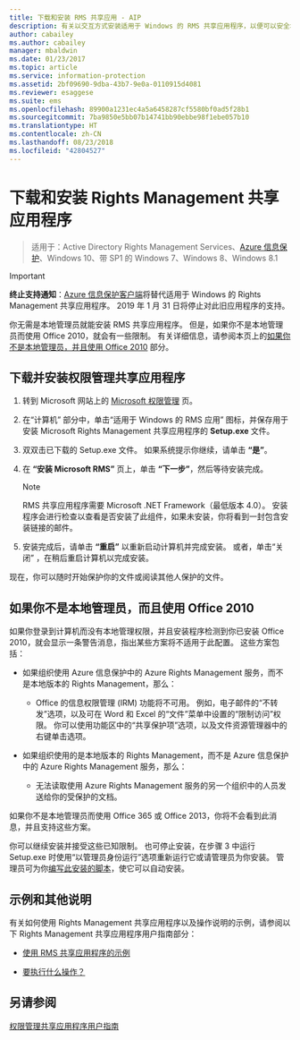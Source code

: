 ```yaml
---
title: 下载和安装 RMS 共享应用 - AIP
description: 有关以交互方式安装适用于 Windows 的 RMS 共享应用程序，以便可以安全地与他人共享文档的说明。
author: cabailey
ms.author: cabailey
manager: mbaldwin
ms.date: 01/23/2017
ms.topic: article
ms.service: information-protection
ms.assetid: 2bf09690-9dba-43b7-9e0a-0110915d4081
ms.reviewer: esaggese
ms.suite: ems
ms.openlocfilehash: 89900a1231ec4a5a6458287cf5580bf0ad5f28b1
ms.sourcegitcommit: 7ba9850e5bb07b14741bb90ebbe98f1ebe057b10
ms.translationtype: HT
ms.contentlocale: zh-CN
ms.lasthandoff: 08/23/2018
ms.locfileid: "42804527"
---
```

# <a name="download-and-install-the-rights-management-sharing-application"></a>下载和安装 Rights Management 共享应用程序

>适用于：Active Directory Rights Management Services、[Azure 信息保护](https://azure.microsoft.com/pricing/details/information-protection)、Windows 10、带 SP1 的 Windows 7、Windows 8、Windows 8.1

> [!IMPORTANT]
> **终止支持通知**：[Azure 信息保护客户端](aip-client.md)将替代适用于 Windows 的 Rights Management 共享应用程序。 2019 年 1 月 31 日将停止对此旧应用程序的支持。

你无需是本地管理员就能安装 RMS 共享应用程序。 但是，如果你不是本地管理员而使用 Office 2010，就会有一些限制。 有关详细信息，请参阅本页上的[如果你不是本地管理员，并且使用 Office 2010](#if-you-are-not-a-local-administrator-and-use-office-2010) 部分。

## <a name="to-download-and-install-the-rights-management-sharing-application"></a>下载并安装权限管理共享应用程序

1.  转到 Microsoft 网站上的 [Microsoft 权限管理](http://go.microsoft.com/fwlink/?LinkId=303970) 页。

2.  在“计算机”  部分中，单击“适用于 Windows 的 RMS 应用”  图标，并保存用于安装 Microsoft Rights Management 共享应用程序的 **Setup.exe** 文件。

3.  双双击已下载的 Setup.exe 文件。 如果系统提示你继续，请单击 **“是”**。

4.  在 **“安装 Microsoft RMS”** 页上，单击 **“下一步”**，然后等待安装完成。

    > [!NOTE]
    > RMS 共享应用程序需要 Microsoft .NET Framework（最低版本 4.0）。 安装程序会进行检查以查看是否安装了此组件，如果未安装，你将看到一封包含安装链接的邮件。

5.  安装完成后，请单击 **“重启”** 以重新启动计算机并完成安装。 或者，单击“关闭”  ，在稍后重启计算机以完成安装。

现在，你可以随时开始保护你的文件或阅读其他人保护的文件。

## <a name="if-you-are-not-a-local-administrator-and-use-office-2010"></a>如果你不是本地管理员，而且使用 Office 2010
如果你登录到计算机而没有本地管理权限，并且安装程序检测到你已安装 Office 2010，就会显示一条警告消息，指出某些方案将不适用于此配置。 这些方案包括：

-   如果组织使用 Azure 信息保护中的 Azure Rights Management 服务，而不是本地版本的 Rights Management，那么：

    -   Office 的信息权限管理 (IRM) 功能将不可用。 例如，电子邮件的“不转发”选项，以及可在 Word 和 Excel 的“文件”菜单中设置的“限制访问”权限。 你可以使用功能区中的“共享保护项”选项，以及文件资源管理器中的右键单击选项。

-   如果组织使用的是本地版本的 Rights Management，而不是 Azure 信息保护中的 Azure Rights Management 服务，那么：

    -   无法读取使用 Azure Rights Management 服务的另一个组织中的人员发送给你的受保护的文档。

如果你不是本地管理员而使用 Office 365 或 Office 2013，你将不会看到此消息，并且支持这些方案。

你可以继续安装并接受这些已知限制。 也可停止安装，在步骤 3 中运行 Setup.exe 时使用“以管理员身份运行”选项重新运行它或请管理员为你安装。 管理员可为你[编写此安装的脚本](sharing-app-admin-guide.md#automatic-deployment-for-the-microsoft-rights-management-sharing-application)，使它可以自动安装。

## <a name="examples-and-other-instructions"></a>示例和其他说明
有关如何使用 Rights Management 共享应用程序以及操作说明的示例，请参阅以下 Rights Management 共享应用程序用户指南部分：

-   [使用 RMS 共享应用程序的示例](sharing-app-user-guide.md#examples-for-using-the-rms-sharing-application)

-   [要执行什么操作？](sharing-app-user-guide.md#what-do-you-want-to-do)

## <a name="see-also"></a>另请参阅
[权限管理共享应用程序用户指南](sharing-app-user-guide.md)

